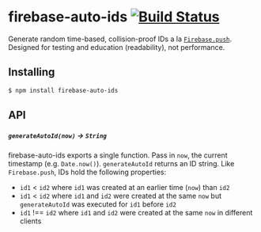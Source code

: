 # firebase-auto-ids [![Build Status](https://travis-ci.org/bendrucker/firebase-auto-ids.svg?branch=master)](https://travis-ci.org/bendrucker/firebase-auto-ids)

Generate random time-based, collision-proof IDs a la [`Firebase.push`](https://www.firebase.com/docs/web/api/firebase/push.html). Designed for testing and education (readability), not performance.

## Installing

```sh
$ npm install firebase-auto-ids
```

## API

##### `generateAutoId(now)` -> `String`

firebase-auto-ids exports a single function. Pass in `now`, the current timestamp (e.g. `Date.now()`). `generateAutoId` returns an ID string. Like `Firebase.push`, IDs hold the following properties:

* `id1` < `id2` where `id1` was created at an earlier time (`now`) than `id2`
* `id1` < `id2` where `id1` and `id2` were created at the same `now` but `generateAutoId` was executed for `id1` before `id2`
* `id1` !== `id2` where `id1` and `id2` were created at the same `now` in different clients

